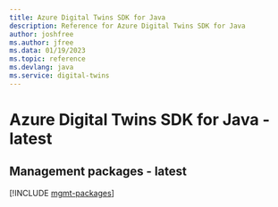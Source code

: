 ```yaml
---
title: Azure Digital Twins SDK for Java
description: Reference for Azure Digital Twins SDK for Java
author: joshfree
ms.author: jfree
ms.data: 01/19/2023
ms.topic: reference
ms.devlang: java
ms.service: digital-twins
---
```

# Azure Digital Twins SDK for Java - latest

## Management packages - latest
[!INCLUDE [mgmt-packages](digital-twins-mgmt-index.md)]